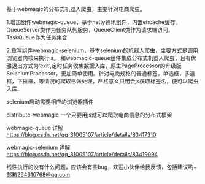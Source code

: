 基于webmagic的分布式机器人爬虫，主要针对电商爬虫。

1.增加组件webmagic-queue，基于netty通讯组件，内置ehcache缓存。
QueueServer类作为任务队列服务，QueueClient类作为请求端访问，TaskQueue作为任务集合

2.重写组件webmagic-selenium，基本selenium的机器人爬虫，主要方式是调用浏览器内核来执行js。
和webmagic-queue组件集成分布式机器人爬虫，且有优雅退出方式为‘exit’,定时任务收集数据入库，原生PageProcessor的升级版SeleniumProcessor，更加简单使用。针对电商规格的普通标签，单选框，多选框，下拉框，等情况的爬取已做处理，严格意义只用会js获取标签名，便可以爬虫入库。

selenium启动需要相应的浏览器插件

distribute-webmagic 一个只要用js就可以爬取电商信息的分布式框架

webmagic-queue 详解 https://blog.csdn.net/qq_31005107/article/details/83417310

webmagic-selenium 详解 https://blog.csdn.net/qq_31005107/article/details/83419094

线性执行的没有什么问题，应该会有些bug，欢迎小伙伴给我反馈，包括建议哟~ 
邮箱294610768@qq.com
